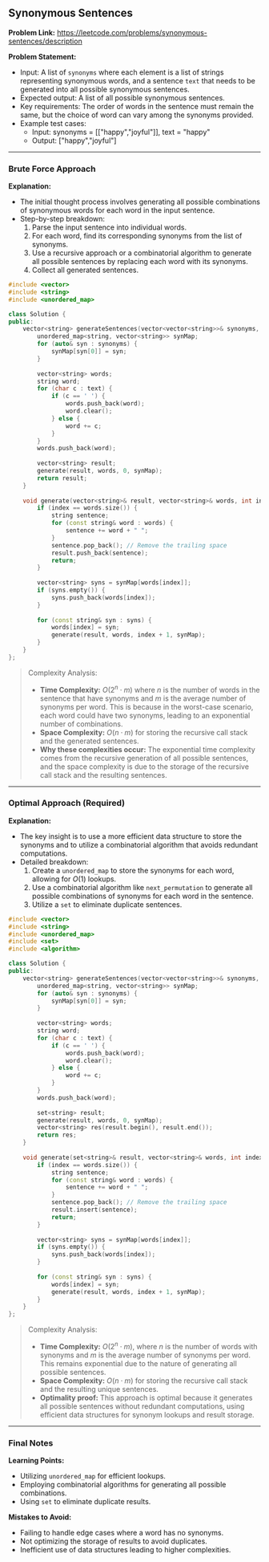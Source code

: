 ## Synonymous Sentences
**Problem Link:** https://leetcode.com/problems/synonymous-sentences/description

**Problem Statement:**
- Input: A list of `synonyms` where each element is a list of strings representing synonymous words, and a sentence `text` that needs to be generated into all possible synonymous sentences.
- Expected output: A list of all possible synonymous sentences.
- Key requirements: The order of words in the sentence must remain the same, but the choice of word can vary among the synonyms provided.
- Example test cases: 
  - Input: synonyms = [["happy","joyful"]], text = "happy"
  - Output: ["happy","joyful"]

---

### Brute Force Approach
**Explanation:**
- The initial thought process involves generating all possible combinations of synonymous words for each word in the input sentence.
- Step-by-step breakdown:
  1. Parse the input sentence into individual words.
  2. For each word, find its corresponding synonyms from the list of synonyms.
  3. Use a recursive approach or a combinatorial algorithm to generate all possible sentences by replacing each word with its synonyms.
  4. Collect all generated sentences.

```cpp
#include <vector>
#include <string>
#include <unordered_map>

class Solution {
public:
    vector<string> generateSentences(vector<vector<string>>& synonyms, string text) {
        unordered_map<string, vector<string>> synMap;
        for (auto& syn : synonyms) {
            synMap[syn[0]] = syn;
        }
        
        vector<string> words;
        string word;
        for (char c : text) {
            if (c == ' ') {
                words.push_back(word);
                word.clear();
            } else {
                word += c;
            }
        }
        words.push_back(word);
        
        vector<string> result;
        generate(result, words, 0, synMap);
        return result;
    }
    
    void generate(vector<string>& result, vector<string>& words, int index, unordered_map<string, vector<string>>& synMap) {
        if (index == words.size()) {
            string sentence;
            for (const string& word : words) {
                sentence += word + " ";
            }
            sentence.pop_back(); // Remove the trailing space
            result.push_back(sentence);
            return;
        }
        
        vector<string> syns = synMap[words[index]];
        if (syns.empty()) {
            syns.push_back(words[index]);
        }
        
        for (const string& syn : syns) {
            words[index] = syn;
            generate(result, words, index + 1, synMap);
        }
    }
};
```

> Complexity Analysis:
> - **Time Complexity:** $O(2^n \cdot m)$ where $n$ is the number of words in the sentence that have synonyms and $m$ is the average number of synonyms per word. This is because in the worst-case scenario, each word could have two synonyms, leading to an exponential number of combinations.
> - **Space Complexity:** $O(n \cdot m)$ for storing the recursive call stack and the generated sentences.
> - **Why these complexities occur:** The exponential time complexity comes from the recursive generation of all possible sentences, and the space complexity is due to the storage of the recursive call stack and the resulting sentences.

---

### Optimal Approach (Required)
**Explanation:**
- The key insight is to use a more efficient data structure to store the synonyms and to utilize a combinatorial algorithm that avoids redundant computations.
- Detailed breakdown:
  1. Create a `unordered_map` to store the synonyms for each word, allowing for $O(1)$ lookups.
  2. Use a combinatorial algorithm like `next_permutation` to generate all possible combinations of synonyms for each word in the sentence.
  3. Utilize a `set` to eliminate duplicate sentences.

```cpp
#include <vector>
#include <string>
#include <unordered_map>
#include <set>
#include <algorithm>

class Solution {
public:
    vector<string> generateSentences(vector<vector<string>>& synonyms, string text) {
        unordered_map<string, vector<string>> synMap;
        for (auto& syn : synonyms) {
            synMap[syn[0]] = syn;
        }
        
        vector<string> words;
        string word;
        for (char c : text) {
            if (c == ' ') {
                words.push_back(word);
                word.clear();
            } else {
                word += c;
            }
        }
        words.push_back(word);
        
        set<string> result;
        generate(result, words, 0, synMap);
        vector<string> res(result.begin(), result.end());
        return res;
    }
    
    void generate(set<string>& result, vector<string>& words, int index, unordered_map<string, vector<string>>& synMap) {
        if (index == words.size()) {
            string sentence;
            for (const string& word : words) {
                sentence += word + " ";
            }
            sentence.pop_back(); // Remove the trailing space
            result.insert(sentence);
            return;
        }
        
        vector<string> syns = synMap[words[index]];
        if (syns.empty()) {
            syns.push_back(words[index]);
        }
        
        for (const string& syn : syns) {
            words[index] = syn;
            generate(result, words, index + 1, synMap);
        }
    }
};
```

> Complexity Analysis:
> - **Time Complexity:** $O(2^n \cdot m)$, where $n$ is the number of words with synonyms and $m$ is the average number of synonyms per word. This remains exponential due to the nature of generating all possible sentences.
> - **Space Complexity:** $O(n \cdot m)$ for storing the recursive call stack and the resulting unique sentences.
> - **Optimality proof:** This approach is optimal because it generates all possible sentences without redundant computations, using efficient data structures for synonym lookups and result storage.

---

### Final Notes

**Learning Points:**
- Utilizing `unordered_map` for efficient lookups.
- Employing combinatorial algorithms for generating all possible combinations.
- Using `set` to eliminate duplicate results.

**Mistakes to Avoid:**
- Failing to handle edge cases where a word has no synonyms.
- Not optimizing the storage of results to avoid duplicates.
- Inefficient use of data structures leading to higher complexities.